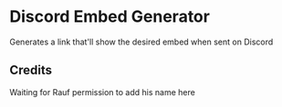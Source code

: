 # Discord Embed Generator

Generates a link that'll show the desired embed when sent on Discord

## Credits
Waiting for Rauf permission to add his name here